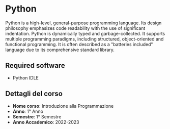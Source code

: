 # Python
Python is a high-level, general-purpose programming language. Its design philosophy emphasizes code readability with the use of significant indentation. Python is dynamically typed and garbage-collected. It supports multiple programming paradigms, including structured, object-oriented and functional programming. It is often described as a "batteries included" language due to its comprehensive standard library.

## Required software
* Python IDLE

## Dettagli del corso
- **Nome corso**: Introduzione alla Programmazione
- **Anno**: 1° Anno
- **Semestre**: 1° Semestre
- **Anno Accademico**: 2022-2023
